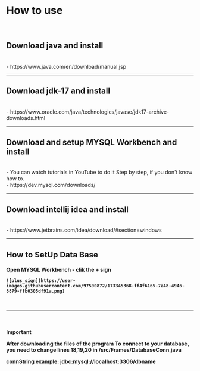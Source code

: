 # How to use 
<br/>

## Download java and install
<br/>
- https://www.java.com/en/download/manual.jsp
<br/>
<hr/>

## Download jdk-17 and install

<br/>
- https://www.oracle.com/java/technologies/javase/jdk17-archive-downloads.html
<br/><hr/>

## Download and setup MYSQL Workbench and install
<br/>
- You can watch tutorials in YouTube  to do it Step by step, if you don't know how to. 
<br/>
- https://dev.mysql.com/downloads/
<br/><hr/>

## Download intellij idea and install
<br/>
- https://www.jetbrains.com/idea/download/#section=windows
<br/><hr/>

## How to SetUp Data Base

<h4>Open MYSQL Workbench
    - clik the + sign 
    
    
    ![plus_sign](https://user-images.githubusercontent.com/97590872/173345368-ff4f6165-7a48-4946-8879-ffb0305df91a.png)




    

    



<br/><hr/>

<br/><br/>
Important


After downloading the files of the program 
To connect to your database, you need to change lines 18,19,20 in /src/Frames/DatabaseConn.java



    
    


connString example:
jdbc:mysql://localhost:3306/dbname
